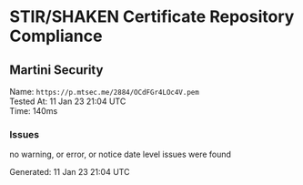 # STIR/SHAKEN Certificate Repository Compliance

## Martini Security

Name: `https://p.mtsec.me/2884/OCdFGr4LOc4V.pem`\
Tested At: 11 Jan 23 21:04 UTC\
Time: 140ms

### Issues

no warning, or error, or notice date level issues were found

Generated: 11 Jan 23 21:04 UTC